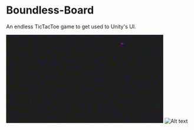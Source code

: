 # Boundless-Board

An endless TicTacToe game to get used to Unity's UI.
>
![Alt text](Images/main.gif)
![Alt text](Images/game.gif)
